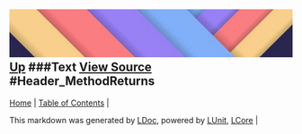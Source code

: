![](../Content/LDoc-banner-small.png "")
[Up](Text.md)
###Text
[View Source](Text.md)
#Header_MethodReturns
---

[Home](../../README.md) | [Table of Contents](../../TableOfContents.md) | 


This markdown was generated by [LDoc](https://github.com/CodeSingularity/LDoc), powered by [LUnit](https://github.com/CodeSingularity/LUnit), [LCore](https://github.com/CodeSingularity/LCore) | 

